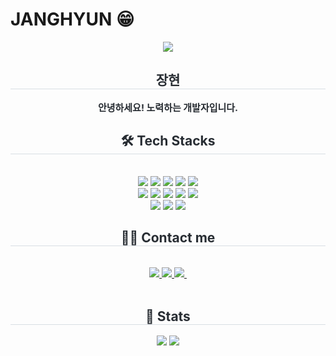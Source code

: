 # JANGHYUN 😁

<div align= "center">
    <img src="https://capsule-render.vercel.app/api?type=waving&color=gradient&height=180&text=JJANG&animation=scaleIn&fontColor=000000&fontSize=60" />
    </div>
    <div align= "center"> 
    <h2 style="border-bottom: 1px solid #d8dee4; color: #282d33;"> 장현 </h2>  
    <div style="font-weight: 700; font-size: 15px; text-align: center; color: #282d33;"> 안녕하세요! 노력하는 개발자입니다. </div> 
    </div>
    <div align= "center">
    <h2 style="border-bottom: 1px solid #d8dee4; color: #282d33;"> 🛠️ Tech Stacks </h2> <br> 
    <div style="margin: 0 auto; text-align: center;" align= "center"> 
          <img src="https://img.shields.io/badge/Kubernetes-326CE5?style=flat&logo=kubernetes&logoColor=white"/>
          <img src="https://img.shields.io/badge/Redis-DC382D?style=flat&logo=redis&logoColor=white"/>
          <img src="https://img.shields.io/badge/Docker-2496ED?style=flat&logo=Docker&logoColor=white">
          <img src="https://img.shields.io/badge/CSS3-663399?style=flat&logo=CSS&logoColor=white">
          <img src="https://img.shields.io/badge/Git-F05032?style=flat&logo=Git&logoColor=white">
          <br/><img src="https://img.shields.io/badge/Discord-5865F2?style=flat&logo=Discord&logoColor=white">
          <img src="https://img.shields.io/badge/Github-181717?style=flat&logo=Github&logoColor=white">
          <img src="https://img.shields.io/badge/Java-007396?style=flat&logo=Java&logoColor=white">
          <img src="https://img.shields.io/badge/Javascript-F7DF1E?style=flat&logo=Javascript&logoColor=white">
          <img src="https://img.shields.io/badge/MySQL-4479A1?style=flat&logo=MySQL&logoColor=white">
          <br/><img src="https://img.shields.io/badge/Python-3776AB?style=flat&logo=Python&logoColor=white">
          <img src="https://img.shields.io/badge/Spring-6DB33F?style=flat&logo=Spring&logoColor=white">
          <img src="https://img.shields.io/badge/Slack-4A154B?style=flat&logo=Slack&logoColor=white"> 
          </div>
    </div>
    <div align= "center">
    <h2 style="border-bottom: 1px solid #d8dee4; color: #282d33;"> 🧑‍💻 Contact me </h2> <br> 
    <div align= "center"> <a href=https://velog.io/@janghyun0401/posts> <img src="https://img.shields.io/badge/Velog-20C997?style=flat&logo=Velog&logoColor=white&link=https://velog.io/@janghyun0401/posts"> </a>
         <a href=https://www.notion.so/99cf7e82fa2a471f862c4275249a6ce8> <img src="https://img.shields.io/badge/Notion-000000?style=flat&logo=Notion&logoColor=white&link=https://www.notion.so/99cf7e82fa2a471f862c4275249a6ce8"> </a>
         <a href="mailto:janghyun0401@naver.com">
    <img
      src="https://img.shields.io/badge/janghyun0401@naver.com-03C75A?style&flat&logo=naver&logoColor=white"/>&nbsp
  </a>
          </div>  <br> 
    <div align= "center">  </div> 
    </div>
    <div align= "center"> 
    <h2 style="border-bottom: 1px solid #d8dee4; color: #282d33;"> 🏅 Stats </h2> <div align= "center"> <img src="https://github-readme-stats.vercel.app/api?username=JANGHYUNK&bg_color=60,d357fe,fff995&title_color=000000&text_color=000000"
         /> <img src="https://github-readme-stats.vercel.app/api/top-langs/?username=JANGHYUNK&layout=compact&bg_color=60,d357fe,fff995&title_color=000000&text_color=000000"
           /> </div> 
    </div>





    
